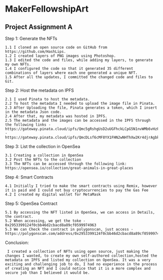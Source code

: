 # MakerFellowshipArt

## Project Assignment A

Step 1: Generate the NFTs

    1.1 I cloned an open source code on GitHub from https://github.com/HashLips.
    1.2 I created layers of PNG images using Photoshop.
    1.3 I edited the code and files, while adding my layers, to generate my own NFTs.
    1.4 I configured the code so that it generated 35 different combinations of layers where each one generated a unique NFT.
    1.5 After all the updates, I committed the changed code and files to Git.
  
Step 2: Host the metadata on IPFS

    2.1 I used Pinata to host the metadata.
    2.2 To host the metadata I needed to upload the image file in Pinata.
    2.3 After Uploading the file, Pinata generates a token, which I insert in the metadata Json code.
    2.4 After that, my metadata was hosted in IPFS.
    2.5 The metadata and the images can be accessed in the IPFS through the following links - https://gateway.pinata.cloud/ipfs/Qmc5gRshgUsD2uUGFhckLCpG5N1nvWMb6vHzFqNzCg7Nre/ - https://gateway.pinata.cloud/ipfs/QmcDLsf6cMF8YX1FHN2wNHThXw2Kr4djrAgbkQ3XCrycBd/1.json
  
  Step 3: List the collection in OpenSea
  
    3.1 Creating a collection in OpenSea
    3.2 Post the NFTs to the collection 
    3.3 The NFTs can be accessed through the following link: https://opensea.io/collection/great-animals-in-great-places
    
  Step 4: Smart Contracts
  
    4.1 Initially I tried to make the smart contracts using Remix, however it is paid and I could not buy cryptocurrencies to pay the Gas Fee
    4.2 I created my digital wallet for MetaMask
  
  Step 5: OpenSea Contract
  
    5.1 By accessing the NFT listed in OpenSea, we can access in Details, the contract.
    5.2 When accessing, we get the toke - 0x2953399124f0cbb46d2cbacd8a89cf0599974963
    5.3 We can Check the contract in polygonscan, just access - https://polygonscan.com/address/0x2953399124f0cbb46d2cbacd8a89cf0599974963
    
  Conclusion:
    
     I created a collection of NFTs using open source, just making the changes I wanted, to create my own self-authored collection,hosted the metadata on IPFS and listed my collection on OpenSea. It was a very exciting and challenging job to do, I had no experience in the process of creating an NFT and I could notice that it is a more complex and secure job than I believed it would be. 


 

